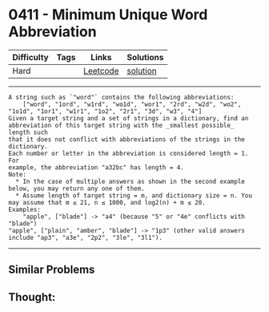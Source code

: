 # 0411 - Minimum Unique Word Abbreviation

Difficulty  | Tags | Links | Solutions
----------- | ---- | ----- | -----
Hard |  | [Leetcode](https://leetcode.com/problems/minimum-unique-word-abbreviation) | [solution](https://leetcode.com/problems/minimum-unique-word-abbreviation/solution/)


-----------

```
A string such as `"word"` contains the following abbreviations:
    ["word", "1ord", "w1rd", "wo1d", "wor1", "2rd", "w2d", "wo2", "1o1d", "1or1", "w1r1", "1o2", "2r1", "3d", "w3", "4"]
Given a target string and a set of strings in a dictionary, find an
abbreviation of this target string with the _smallest possible_  length such
that it does not conflict with abbreviations of the strings in the dictionary.
Each number or letter in the abbreviation is considered length = 1. For
example, the abbreviation "a32bc" has length = 4.
Note:
  * In the case of multiple answers as shown in the second example below, you may return any one of them.
  * Assume length of target string = m, and dictionary size = n. You may assume that m ≤ 21, n ≤ 1000, and log2(n) + m ≤ 20.
Examples:
    "apple", ["blade"] -> "a4" (because "5" or "4e" conflicts with "blade")
"apple", ["plain", "amber", "blade"] -> "1p3" (other valid answers include "ap3", "a3e", "2p2", "3le", "3l1").
```

-----------


## Similar Problems




## Thought:
